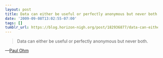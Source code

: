 ```yaml
---
layout: post
title: Data can either be useful or perfectly anonymous but never both.
date: '2009-09-08T13:02:55-07:00'
tags: []
tumblr_url: https://blog.horizon-nigh.org/post/182936877/data-can-either-be-useful-or-perfectly-anonymous
---
```

> Data can either be useful or perfectly anonymous but never both.

—[Paul Ohm](http://arstechnica.com/tech-policy/news/2009/09/your-secrets-live-online-in-databases-of-ruin.ars)
